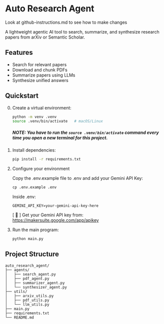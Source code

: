 # Auto Research Agent

Look at github-instructions.md to see how to make changes

A lightweight agentic AI tool to search, summarize, and synthesize research papers from arXiv or Semantic Scholar.

## Features
- Search for relevant papers
- Download and chunk PDFs
- Summarize papers using LLMs
- Synthesize unified answers

## Quickstart

0. Create a virtual environment:
    ```bash
    python -m venv .venv
    source .venv/bin/activate   # macOS/Linux
    ```
    <!-- .venv\Scripts\activate      # Windows -->

    ##### NOTE: You have to run the `source .venv/bin/activate` command every time you open a new terminal for this project.

1. Install dependencies:
   ```bash
   pip install -r requirements.txt
   ```

2. Configure your environment

    Copy the .env.example file to .env and add your Gemini API Key:

    ```python
    cp .env.example .env
    ```

    Inside .env:

    ```
    GEMINI_API_KEY=your-gemini-api-key-here
    ```

    [ 🔑 ] Get your Gemini API key from: https://makersuite.google.com/app/apikey

3. Run the main program:
   ```bash
   python main.py
   ```

## Project Structure

```
auto_research_agent/
├── agents/
│   ├── search_agent.py
│   ├── pdf_agent.py
│   ├── summarizer_agent.py
│   └── synthesizer_agent.py
├── utils/
│   ├── arxiv_utils.py
│   ├── pdf_utils.py
│   └── llm_utils.py
├── main.py
├── requirements.txt
└── README.md
``` 
